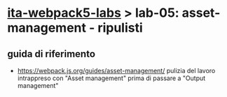 # [ita-webpack5-labs](https://github.com/rondinif/ita-webpack5-labs) > **lab-05**: asset-management - ripulisti

## guida di riferimento
- https://webpack.js.org/guides/asset-management/
pulizia del lavoro intrappreso con "Asset management" prima di passare a "Output management"
